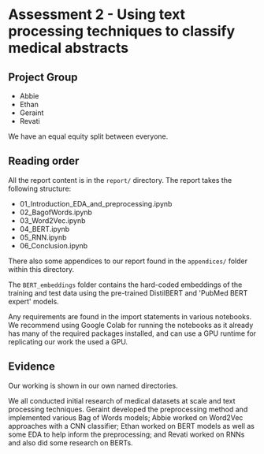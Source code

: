 # Assessment 2 - Using text processing techniques to classify medical abstracts

## Project Group

- Abbie
- Ethan
- Geraint
- Revati

We have an equal equity split between everyone.

## Reading order

All the report content is in the `report/` directory. The report takes the following structure:

* 01_Introduction_EDA_and_preprocessing.ipynb
* 02_BagofWords.ipynb
* 03_Word2Vec.ipynb
* 04_BERT.ipynb
* 05_RNN.ipynb
* 06_Conclusion.ipynb

There also some appendices to our report found in the `appendices/` folder within this directory.

The `BERT_embeddings` folder contains the hard-coded embeddings of the training and test data using the pre-trained DistilBERT and 'PubMed BERT expert' models.

Any requirements are found in the import statements in various notebooks. We recommend using Google Colab for running the notebooks as it already has many of the required packages installed, and can use a GPU runtime for replicating our work the used a GPU.

## Evidence

Our working is shown in our own named directories.

We all conducted initial research of medical datasets at scale and text processing techniques.
Geraint developed the preprocessing method and implemented various Bag of Words models; Abbie worked on Word2Vec approaches with a CNN classifier; Ethan worked on BERT models as well as some EDA to help inform the preprocessing; and Revati worked on RNNs and also did some research on BERTs.

